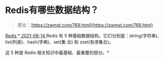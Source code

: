 <!--yml
category: 未分类
date: 0001-01-01 00:00:00
--->

# Redis有哪些数据结构？

> 原文：[https://zwmst.com/769.html](https://zwmst.com/769.html)

   [ *Redis* ](https://zwmst.com/redis)*[ <time datetime="2021-08-14T08:06:08+08:00"> 2021-08-14 </time> ](https://zwmst.com/769.html)  Redis 有 5 种基础数据结构，它们分别是：string(字符串)、list(列表)、hash(字典)、set(集 合) 和 zset(有序集合)。

这 5 种是 Redis 相关知识中最基础、最重要的部分。*